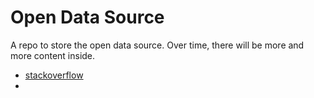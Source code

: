 # Open Data Source

A repo to store the open data source. Over time, there will be more and more content inside.

* [stackoverflow](https://insights.stackoverflow.com/survey)
* 

